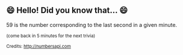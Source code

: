 ## :smile: Hello! Did you know that... :smile:
59 is the number corresponding to the last second in a given minute.

<sup>(come back in 5 minutes for the next trivia)</sup>


<sup>Credits: http://numbersapi.com</sup>
